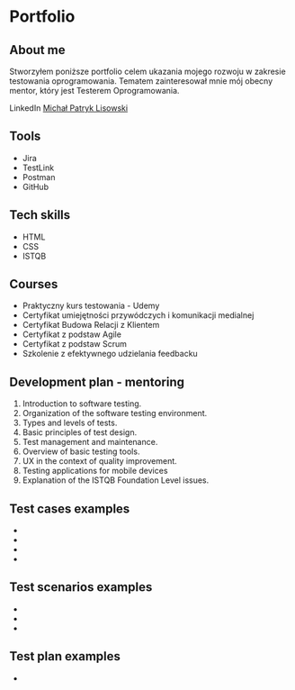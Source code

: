 # Portfolio
## About me
Stworzyłem poniższe portfolio celem ukazania mojego rozwoju w zakresie testowania oprogramowania. Tematem zainteresował mnie mój obecny mentor, który jest Testerem Oprogramowania. 


LinkedIn [Michał Patryk Lisowski](http://https://pl.linkedin.com/in/mlisowski1)

## Tools
* Jira
* TestLink
* Postman
* GitHub

## Tech skills
* HTML
* CSS
* ISTQB

## Courses
* Praktyczny kurs testowania - Udemy
* Certyfikat umiejętności przywódczych i komunikacji medialnej 
* Certyfikat Budowa Relacji z Klientem 
* Certyfikat z podstaw Agile 
* Certyfikat z podstaw Scrum 
* Szkolenie z efektywnego udzielania feedbacku

## Development plan - mentoring
1. Introduction to software testing.
2. Organization of the software testing environment.
3. Types and levels of tests.
4. Basic principles of test design.
5. Test management and maintenance.
6. Overview of basic testing tools.
7. UX in the context of quality improvement.
8. Testing applications for mobile devices
9. Explanation of the ISTQB Foundation Level issues.


## Test cases examples
*
*
*
*

## Test scenarios examples
*
*
*

## Test plan examples
*










